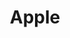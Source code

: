 ---
layout: laptop-collection
title: Apple
permalink: /apple
logo: images/brands/apple-logo.jpg
description: "Apple Inc. is a leading global technology company, renowned for its innovation in personal computing, mobile devices, wearables, and digital services. Founded in 1976 by Steve Jobs, Steve Wozniak, and Ronald Wayne, Apple revolutionized the tech industry with products like the Mac, iPhone, iPad, Apple Watch, and AirPods. Known for their sleek design, intuitive user interfaces, and seamless integration, Apple’s devices run on its custom-built operating systems, including iOS, macOS, and watchOS, ensuring a cohesive experience across all its products. The company has also expanded into digital services with offerings like Apple Music, Apple TV+, and iCloud, cementing its place as a major player in both hardware and software innovation. Apple's focus on privacy, security, and user experience has earned it a loyal customer base worldwide, making it one of the most valuable and influential tech companies globally."
meta_description: Explore the latest Apple devices—iPhone, Mac, iPad, and more. Compare features, read reviews, and shop official products and deals.
---